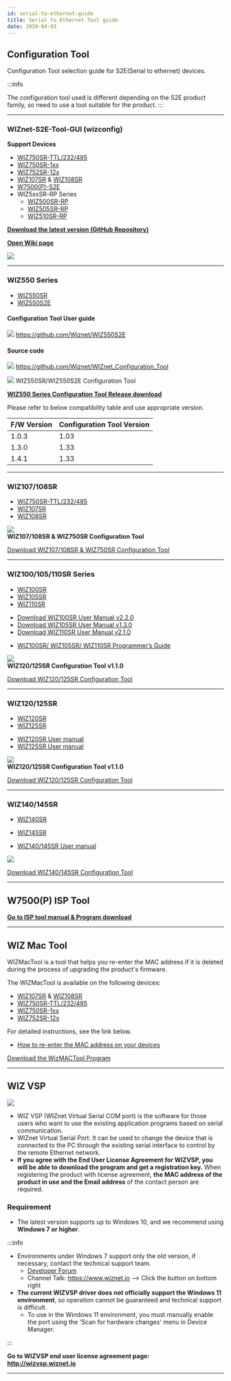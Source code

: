 ```yaml
---
id: serial-to-ethernet-guide
title: Serial to Ethernet Tool guide
date: 2020-04-03
---
```


## Configuration Tool

Configuration Tool selection guide for S2E(Serial to ethernet) devices.

:::info

The configuration tool used is different depending on the S2E product family, so need to use a tool suitable for the product.
:::


-----

### WIZnet-S2E-Tool-GUI (wizconfig)

**Support Devices**

  - [WIZ750SR-TTL/232/485](./WIZ750SR/WIZ750SR.md)
  - [WIZ750SR-1xx](./WIZ750SR-1xx-Series/WIZ750SR-1xx-Series.md)
  - [WIZ752SR-12x](./WIZ752SR-12x-Series/WIZ752SR-12x-Series.md)
  - [WIZ107SR](./WIZ107SR/wiz107sr.md) & [WIZ108SR](./WIZ108SR/wiz108sr.md)
  - [W7500(P)-S2E](../Pre-programmed-MCU/W7500P-S2E/W7500-P-S2E-EN.md)
  - WIZ5xxSR-RP Series
    - [WIZ500SR-RP](./WIZ5xxSR-RP-Series/WIZ500SR-RP/../WIZ500SR-RP/overview-en.md)
    - [WIZ505SR-RP](./WIZ5xxSR-RP-Series/WIZ505SR-RP/../WIZ505SR-RP/overview-en.md)
    - [WIZ510SR-RP](./WIZ5xxSR-RP-Series/WIZ510SR-RP/../WIZ510SR-RP/overview-en.md)
  <!-- - [WIZ510SSL](./WIZ510SSL/WIZ510SSL.md) -->


[**Download the latest version (GitHub Repository)**](https://github.com/Wiznet/WIZnet-S2E-Tool-GUI/releases)

[**Open Wiki page**](https://github.com/Wiznet/WIZnet-S2E-Tool-GUI/wiki)


![](/img/products/wiz750sr/download/wizconfig_main_v1.0.0.png)


-----

### WIZ550 Series

  - [WIZ550SR](WIZ550SR/WIZ550SR.md)
  - [WIZ550S2E](WIZ550S2E/WIZ550S2E.md)

#### Configuration Tool User guide

![](/img/products/w5500/w5500_evb/icons/github.png)
<https://github.com/Wiznet/WIZ550S2E>

#### Source code

![](/img/products/w5500/w5500_evb/icons/github.png)
<https://github.com/Wiznet/WIZnet_Configuration_Tool>

![](/img/products/configtool/wiz550sr-configtool.png) WIZ550SR/WIZ550S2E
Configuration Tool

[**WIZ550 Series Configuration Tool Release download**](https://github.com/Wiznet/WIZnet_Configuration_Tool/releases)

Please refer to below compatibility table and use appropriate version.

| F/W Version | Configuration Tool Version |
| ----------- | -------------------------- |
| 1.0.3       | 1.03                       |
| 1.3.0       | 1.33                       |
| 1.4.1       | 1.33                       |


-----

### WIZ107/108SR

<!-- *This tool will no longer be updated.* -->

  - [WIZ750SR-TTL/232/485](WIZ750SR/WIZ750SR.md)
  - [WIZ107SR](WIZ107SR/wiz107sr.md)
  - [WIZ108SR](WIZ108SR/wiz108sr.md)


![](/img/products/wiz750sr/usermanual/configtool_overview.png)  
**WIZ107/108SR & WIZ750SR Configuration Tool**

<a href="https://www.wiznet.io/wp-content/uploads/wiznethome/S2E%20Module/WIZ107_108SR/Utility/WIZ107_108_config_tool.zip" target="_blank">Download WIZ107/108SR & WIZ750SR Configuration Tool</a>  

-----

### WIZ100/105/110SR Series

<!-- __This tool will no longer be updated.__ -->

  - [WIZ100SR](WIZ100SR/wiz100sr.md)
  - [WIZ105SR](WIZ105SR/wiz105sr.md)
  - [WIZ110SR](WIZ110SR/wiz110sr.md)

<!-- end list -->

  - <a href="http://www.wiznet.io/wp-content/uploads/wiznethome/S2E%20Module/WIZ100-105-110SR/Document/WIZ100SR_UM_v220e.pdf" target="_blank">Download WIZ100SR User Manual v2.2.0</a>
  - <a href="http://www.wiznet.io/wp-content/uploads/wiznethome/S2E%20Module/WIZ100-105-110SR/Document/WIZ105SR_UM_v130e.pdf" target="_blank">Download WIZ105SR User Manual v1.3.0</a>
  - <a href="http://www.wiznet.io/wp-content/uploads/wiznethome/S2E%20Module/WIZ100-105-110SR/Document/WIZ110SR_UM_v210e.pdf" target="_blank">Download WIZ110SR User Manual v2.1.0</a>

<!-- end list -->

- <a href="http://www.wiznet.io/wp-content/uploads/wiznethome/S2E%20Module/WIZ100-105-110SR/Document/WIZ1x0SR_AN_S2E-Programming-Guide_V030E.pdf" target="_blank">WIZ100SR/ WIZ105SR/ WIZ110SR Programmer’s Guide</a>

![](/img/products/configtool/wiz1xx_configtool.png)  
**WIZ120/125SR Configuration Tool v1.1.0**

<a href="http://www.wiznet.io/wp-content/uploads/wiznethome/S2E%20Module/WIZ120_125SR/Utility/WIZ12xSR_Config_V110.zip" target="_blank">Download WIZ120/125SR Configuration Tool</a>  

-----

### WIZ120/125SR

<!-- __This tool will no longer be updated.__ -->

  - [WIZ120SR](WIZ120SR/wiz120sr.md)
  - [WIZ125SR](WIZ125SR/wiz125sr.md)

<!-- end list -->

  - <a href="http://www.wiznet.io/wp-content/uploads/wiznethome/S2E%20Module/WIZ120_125SR/Document/WIZ120SR_UM_v110e.pdf" target="_blank">WIZ120SR User manual</a>
  - <a href="http://www.wiznet.io/wp-content/uploads/wiznethome/S2E%20Module/WIZ120_125SR/Document/WIZ125SR_User_Manual_EN_V1.0.pdf" target="_blank">WIZ125SR User manual</a>

![](/img/products/configtool/wiz12xsr_configtool.png)  
**WIZ120/125SR Configuration Tool v1.1.0**

<a href="http://www.wiznet.io/wp-content/uploads/wiznethome/S2E%20Module/WIZ120_125SR/Utility/WIZ12xSR_Config_V110.zip" target="_blank">Download WIZ120/125SR Configuration Tool</a>  

-----

### WIZ140/145SR

<!-- __This tool will no longer be updated.__ -->

  - [WIZ140SR](WIZ140SR/wiz140sr.md)
  - [WIZ145SR](WIZ145SR/wiz145sr.md)

  - <a href="http://www.wiznet.io/wp-content/uploads/wiznethome/S2E%20Module/WIZ140_145SR/Document/WIZ14xSR_UM_v201e.pdf" target="_blank">WIZ140/145SR User manual</a>

![](/img/products/configtool/wiz140sr-configtool.png)

<a href="http://www.wiznet.io/wp-content/uploads/wiznethome/S2E%20Module/WIZ140_145SR/Utility/WIZ14xSRConfig_Rev1_7.zip" target="_blank">Download WIZ140/145SR Configuration Tool</a>  

-----

## W7500(P) ISP Tool

[**Go to ISP tool manual & Program download**](../iMCU/W7500/documents/appnote/How-to-use-ISP-tool.md)  

-----

## WIZ Mac Tool

WIZMacTool is a tool that helps you re-enter the MAC address if it is deleted during the process of upgrading the product's firmware. 

The WIZMacTool is available on the following devices:

  - [WIZ107SR](./WIZ107SR/wiz107sr.md) & [WIZ108SR](./WIZ108SR/wiz108sr.md)
  - [WIZ750SR-TTL/232/485](./WIZ750SR/WIZ750SR.md)
  - [WIZ750SR-1xx](./WIZ750SR-1xx-Series/WIZ750SR-1xx-Series.md)
  - [WIZ752SR-12x](./WIZ752SR-12x-Series/WIZ752SR-12x-Series.md)

For detailed instructions, see the link below.

- [How to re-enter the MAC address on your devices](WIZ750SR/Developers-Guide-EN.md#how-to-re-enter-the-mac-address-on-your-devices)

<a href="/img/products/wiz750sr/developers/restore-mac/wizmactool_v20151127.zip" target="_blank">Download the WizMACTool Program</a>  


-----

## WIZ VSP


![](/img/products/wiz750sr/usermanual/wiz_vsp.jpg) 


  - WIZ VSP (WIZnet Virtual Serial COM port) is the software for those users who want to use the existing application programs based on serial communication.
  - WIZnet Virtual Serial Port: It can be used to change the device that is connected to the PC through the existing serial interface to control by the remote Ethernet network.
  - **If you agree with the End User License Agreement for WIZVSP, you will be able to download the program and get a registration key.** When registering the product with license agreement, **the MAC address of the product in use and the Email address** of the contact person are required.

### Requirement

* The latest version supports up to Windows 10, and we recommend using **Windows 7 or higher**.

:::info

* Environments under Windows 7 support only the old version, if necessary, contact the technical support team.
  * [Developer Forum](https://forum.wiznet.io)
  * Channel Talk: https://www.wiznet.io --> Click the button on bottom right
* **The current WIZVSP driver does not officially support the Windows 11 environment**, so operation cannot be guaranteed and technical support is difficult.
  * To use in the Windows 11 environment, you must manually enable the port using the 'Scan for hardware changes' menu in Device Manager.

:::

**Go to WIZVSP end user license agreement page:**  
**<http://wizvsp.wiznet.io>**

-----